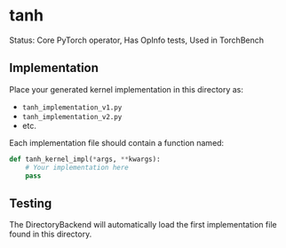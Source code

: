 # tanh

Status: Core PyTorch operator, Has OpInfo tests, Used in TorchBench

## Implementation

Place your generated kernel implementation in this directory as:
- `tanh_implementation_v1.py`
- `tanh_implementation_v2.py`
- etc.

Each implementation file should contain a function named:
```python
def tanh_kernel_impl(*args, **kwargs):
    # Your implementation here
    pass
```

## Testing

The DirectoryBackend will automatically load the first implementation file found in this directory.
